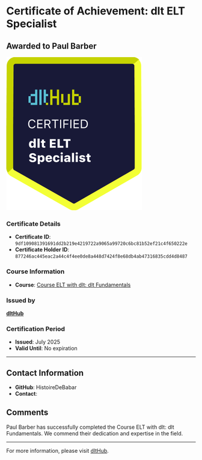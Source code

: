 
# Certificate of Achievement: dlt ELT Specialist

## Awarded to **Paul Barber**

![Course Image](../badges/dlt_ELT_specialist.png)

### Certificate Details
- **Certificate ID**: `9df109081391691dd2b219e4219722a9065a99720c6bc81b52ef21c4f650222e`
- **Certificate Holder ID**: `877246ac445eac2a44c4f4ee0de8a448d7424f8e68db4ab47316835cdd4d8487`

### Course Information
- **Course**: [Course ELT with dlt: dlt Fundamentals](https://github.com/dlt-hub/dlthub-education/tree/main/courses/dlt_fundamentals_dec_2024)

### Issued by
[**dltHub**](https://dlthub.com/) 

### Certification Period
- **Issued**: July 2025
- **Valid Until**: No expiration

---

## Contact Information
- **GitHub**: HistoireDeBabar
- **Contact**: 

## Comments
Paul Barber has successfully completed the Course ELT with dlt: dlt Fundamentals. We commend their dedication and expertise in the field.

---

For more information, please visit [dltHub](https://dlthub.com/).
    